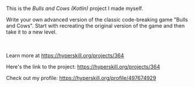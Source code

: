 This is the *Bulls and Cows (Kotlin)* project I made myself.


<p>Write your own advanced version of the classic code-breaking game "Bulls and Cows". Start with recreating the original version of the game and then take it to a new level.</p><br/><br/>Learn more at <a href="https://hyperskill.org/projects/364?utm_source=ide&utm_medium=ide&utm_campaign=ide&utm_content=project-card">https://hyperskill.org/projects/364</a>

Here's the link to the project: https://hyperskill.org/projects/364

Check out my profile: https://hyperskill.org/profile/497674929